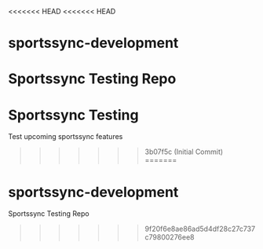 <<<<<<< HEAD
<<<<<<< HEAD
# sportssync-development
Sportssync Testing Repo
=======
# Sportssync Testing

Test upcoming sportssync features
>>>>>>> 3b07f5c (Initial Commit)
=======
# sportssync-development
Sportssync Testing Repo
>>>>>>> 9f20f6e8ae86ad5d4df28c27c737c79800276ee8
